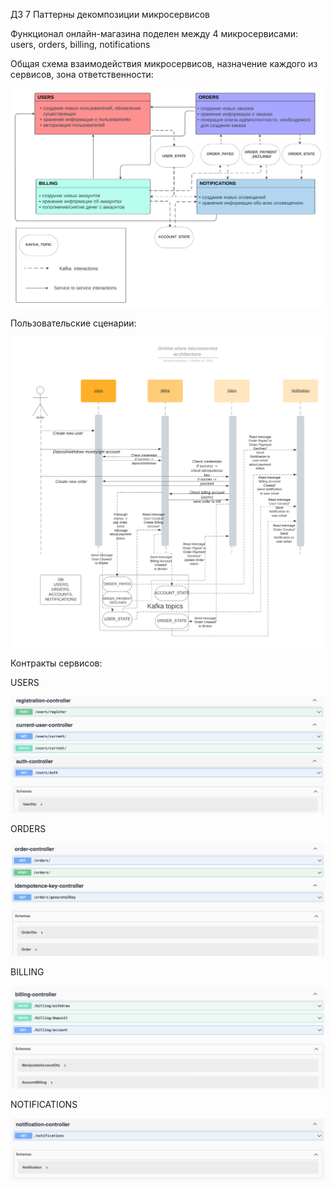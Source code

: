 ДЗ 7 Паттерны декомпозиции микросервисов

Функционал онлайн-магазина поделен между 4 микросервисами: users, orders, billing, notifications

Общая схема взаимодействия микросервисов, назначение каждого из сервисов, зона ответственности:

![Getting Started](img/services_responsibilities.png)

Пользовательские сценарии:

![Getting Started](img/Online-store-diagram.png)

Контракты сервисов:

USERS

![Getting Started](img/users_swagger.png)

ORDERS

![Getting Started](img/orders_swagger.png)

BILLING

![Getting Started](img/billing_swagger.png)

NOTIFICATIONS

![Getting Started](img/notifications_swagger.png)